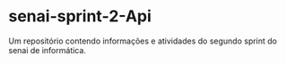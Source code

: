 # senai-sprint-2-Api
Um repositório contendo informações e atividades do segundo sprint do senai de informática.

